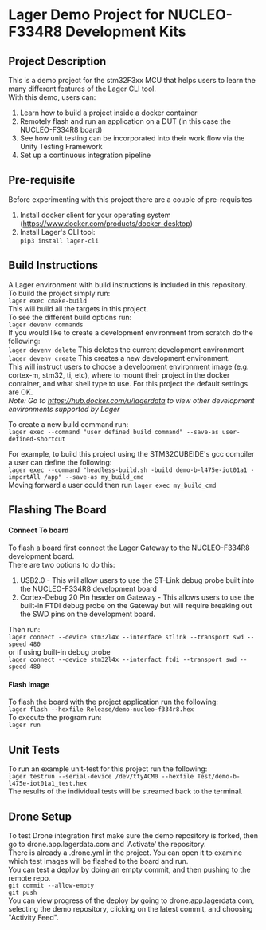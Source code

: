 # Lager Demo Project for NUCLEO-F334R8 Development Kits
## Project Description
This is a demo project for the stm32F3xx MCU that helps users to learn the many different features of the Lager CLI tool.  
With this demo, users can:  
1. Learn how to build a project inside a docker container
2. Remotely flash and run an application on a DUT (in this case the NUCLEO-F334R8 board)
3. See how unit testing can be incorporated into their work flow via the Unity Testing Framework
4. Set up a continuous integration pipeline

## Pre-requisite
Before experimenting with this project there are a couple of pre-requisites  
1. Install docker client for your operating system (https://www.docker.com/products/docker-desktop)
2. Install Lager's CLI tool:  
`pip3 install lager-cli`
  

## Build Instructions
A Lager environment with build instructions is included in this repository.  
To build the project simply run:  
`lager exec cmake-build`  
This will build all the targets in this project.  
To see the different build options run:  
`lager devenv commands`  
If you would like to create a development environment from scratch do the following:  
`lager devenv delete` This deletes the current development environment  
`lager devenv create` This creates a new development environment.  
This will instruct users to choose a development environment image (e.g. cortex-m, stm32, ti, etc), where to mount their project in the docker container, and what shell type to use. For this project the default settings are OK.  
*Note: Go to https://hub.docker.com/u/lagerdata to view other development environments supported by Lager*  
  
To create a new build command run:  
`lager exec --command "user defined build command" --save-as user-defined-shortcut `  

For example, to build this project using the STM32CUBEIDE's gcc compiler a user can define the following:  
`lager exec --command "headless-build.sh -build demo-b-l475e-iot01a1 -importAll /app" --save-as my_build_cmd`  
Moving forward a user could then run `lager exec my_build_cmd`  


## Flashing The Board
#### Connect To board
To flash a board first connect the Lager Gateway to the NUCLEO-F334R8 development board.  
There are two options to do this:  
1. USB2.0 - This will allow users to use the ST-Link debug probe built into the NUCLEO-F334R8 development board
2. Cortex-Debug 20 Pin header on Gateway - This allows users to use the built-in FTDI debug probe on the Gateway but will require breaking out the SWD pins on the development board.

  
Then run:  
`lager connect --device stm32l4x --interface stlink --transport swd --speed 480`  
or if using built-in debug probe  
`lager connect --device stm32l4x --interfact ftdi --transport swd --speed 480`  
  
#### Flash Image
To flash the board with the project application run the following:  
`lager flash --hexfile Release/demo-nucleo-f334r8.hex`  
To execute the program run:  
`lager run`  

## Unit Tests
To run an example unit-test for this project run the following:  
`lager testrun --serial-device /dev/ttyACM0 --hexfile Test/demo-b-l475e-iot01a1_test.hex`  
The results of the individual tests will be streamed back to the terminal.  
  
## Drone Setup
To test Drone integration first make sure the demo repository is forked, then go to drone.app.lagerdata.com and 'Activate' the repository.  
There is already a .drone.yml in the project. You can open it to examine which test images will be flashed to the board and run.  
You can test a deploy by doing an empty commit, and then pushing to the remote repo.  
`git commit --allow-empty`  
`git push`  
You can view progress of the deploy by going to drone.app.lagerdata.com, selecting the demo repository, clicking on the latest commit, and choosing "Activity Feed".  